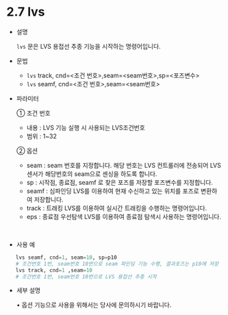 ﻿# 2.7 lvs

- 설명 
    
    ```lvs``` 문은 LVS 용접선 추종 기능을 시작하는 명령어입니다.

- 문법
  
    - ```lvs``` track, cnd=<조건 번호>,seam=<seam번호>,sp=<포즈변수>
    - ```lvs``` seamf, cnd=<조건 번호>,seam=<seam번호>


- 파라미터
  
   ① 조건 번호
     - 내용 : LVS 기능 실행 시 사용되는 LVS조건번호
     - 범위 : 1~32
   
   ② 옵션
     - seam : seam 번호를 지정합니다. 해당 번호는 LVS 컨트롤러에 전송되어 LVS센서가 해당번호의 seam으로 센싱을 하도록 합니다.
     - sp : 시작점, 종료점, seamf 로 찾은 포즈를 저장할 포즈변수를 지정합니다.
     - seamf : 심파인딩
              LVS를 이용하여 현재 수신하고 있는 위치를 포즈로 변환하여 저장합니다.
     - track : 트래킹
              LVS를 이용하여 실시간 트래킹을 수행하는 명령어입니다.
     - eps : 종료점 우선탐색
              LVS를 이용하여 종료점 탐색시 사용하는 명령어입니다.
     
 
</br>  

- 사용 예
```python
   lvs seamf, cnd=1, seam=10, sp=p10    
   # 조건번호 1번, seam번호 10번으로 seam 파인딩 기능 수행, 결과포즈는 p10에 저장
   lvs track, cnd=1 ,seam=10            
   # 조건번호 1번, seam번호 10번으로 LVS 용접선 추종 시작
```


- 세부 설명
  
  •	옵션 기능으로 사용을 위해서는 당사에 문의하시기 바랍니다.
